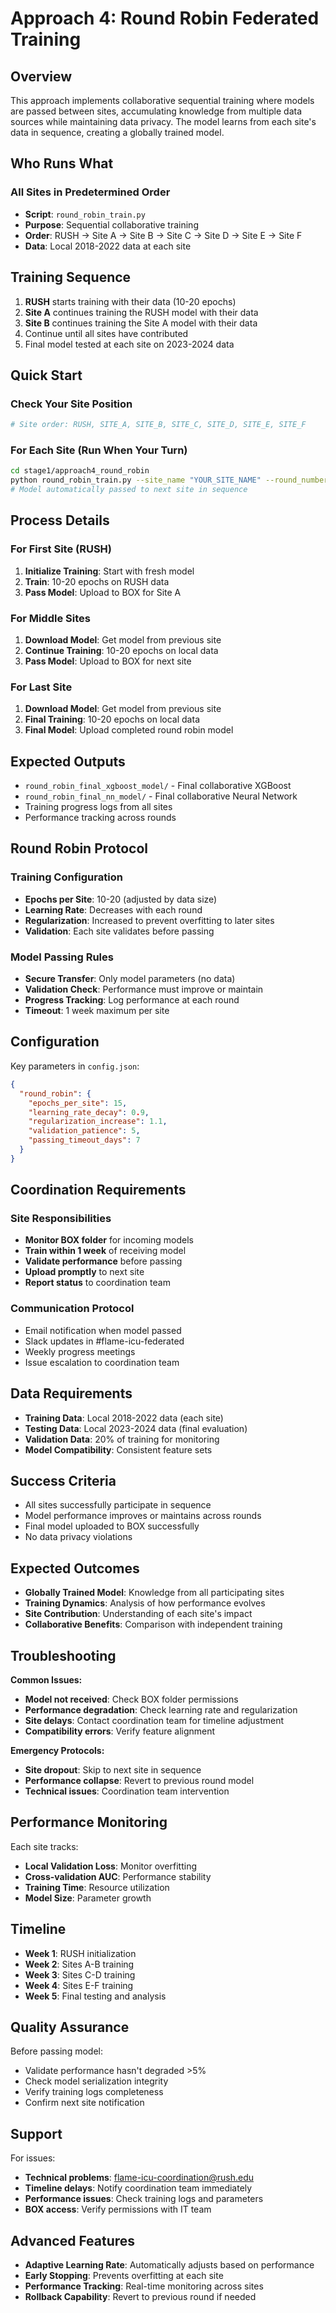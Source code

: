 # Approach 4: Round Robin Federated Training

## Overview

This approach implements collaborative sequential training where models are passed between sites, accumulating knowledge from multiple data sources while maintaining data privacy. The model learns from each site's data in sequence, creating a globally trained model.

## Who Runs What

### All Sites in Predetermined Order
- **Script**: `round_robin_train.py`
- **Purpose**: Sequential collaborative training
- **Order**: RUSH → Site A → Site B → Site C → Site D → Site E → Site F
- **Data**: Local 2018-2022 data at each site

## Training Sequence

1. **RUSH** starts training with their data (10-20 epochs)
2. **Site A** continues training the RUSH model with their data
3. **Site B** continues training the Site A model with their data
4. Continue until all sites have contributed
5. Final model tested at each site on 2023-2024 data

## Quick Start

### Check Your Site Position
```bash
# Site order: RUSH, SITE_A, SITE_B, SITE_C, SITE_D, SITE_E, SITE_F
```

### For Each Site (Run When Your Turn)
```bash
cd stage1/approach4_round_robin
python round_robin_train.py --site_name "YOUR_SITE_NAME" --round_number X
# Model automatically passed to next site in sequence
```

## Process Details

### For First Site (RUSH)
1. **Initialize Training**: Start with fresh model
2. **Train**: 10-20 epochs on RUSH data
3. **Pass Model**: Upload to BOX for Site A

### For Middle Sites
1. **Download Model**: Get model from previous site
2. **Continue Training**: 10-20 epochs on local data
3. **Pass Model**: Upload to BOX for next site

### For Last Site
1. **Download Model**: Get model from previous site
2. **Final Training**: 10-20 epochs on local data
3. **Final Model**: Upload completed round robin model

## Expected Outputs

- `round_robin_final_xgboost_model/` - Final collaborative XGBoost
- `round_robin_final_nn_model/` - Final collaborative Neural Network
- Training progress logs from all sites
- Performance tracking across rounds

## Round Robin Protocol

### Training Configuration
- **Epochs per Site**: 10-20 (adjusted by data size)
- **Learning Rate**: Decreases with each round
- **Regularization**: Increased to prevent overfitting to later sites
- **Validation**: Each site validates before passing

### Model Passing Rules
- **Secure Transfer**: Only model parameters (no data)
- **Validation Check**: Performance must improve or maintain
- **Progress Tracking**: Log performance at each round
- **Timeout**: 1 week maximum per site

## Configuration

Key parameters in `config.json`:
```json
{
  "round_robin": {
    "epochs_per_site": 15,
    "learning_rate_decay": 0.9,
    "regularization_increase": 1.1,
    "validation_patience": 5,
    "passing_timeout_days": 7
  }
}
```

## Coordination Requirements

### Site Responsibilities
- **Monitor BOX folder** for incoming models
- **Train within 1 week** of receiving model
- **Validate performance** before passing
- **Upload promptly** to next site
- **Report status** to coordination team

### Communication Protocol
- Email notification when model passed
- Slack updates in #flame-icu-federated
- Weekly progress meetings
- Issue escalation to coordination team

## Data Requirements

- **Training Data**: Local 2018-2022 data (each site)
- **Testing Data**: Local 2023-2024 data (final evaluation)
- **Validation Data**: 20% of training for monitoring
- **Model Compatibility**: Consistent feature sets

## Success Criteria

- All sites successfully participate in sequence
- Model performance improves or maintains across rounds
- Final model uploaded to BOX successfully
- No data privacy violations

## Expected Outcomes

- **Globally Trained Model**: Knowledge from all participating sites
- **Training Dynamics**: Analysis of how performance evolves
- **Site Contribution**: Understanding of each site's impact
- **Collaborative Benefits**: Comparison with independent training

## Troubleshooting

**Common Issues:**
- **Model not received**: Check BOX folder permissions
- **Performance degradation**: Check learning rate and regularization
- **Site delays**: Contact coordination team for timeline adjustment
- **Compatibility errors**: Verify feature alignment

**Emergency Protocols:**
- **Site dropout**: Skip to next site in sequence
- **Performance collapse**: Revert to previous round model
- **Technical issues**: Coordination team intervention

## Performance Monitoring

Each site tracks:
- **Local Validation Loss**: Monitor overfitting
- **Cross-validation AUC**: Performance stability
- **Training Time**: Resource utilization
- **Model Size**: Parameter growth

## Timeline

- **Week 1**: RUSH initialization
- **Week 2**: Sites A-B training
- **Week 3**: Sites C-D training
- **Week 4**: Sites E-F training
- **Week 5**: Final testing and analysis

## Quality Assurance

Before passing model:
- Validate performance hasn't degraded >5%
- Check model serialization integrity
- Verify training logs completeness
- Confirm next site notification

## Support

For issues:
- **Technical problems**: flame-icu-coordination@rush.edu
- **Timeline delays**: Notify coordination team immediately
- **Performance issues**: Check training logs and parameters
- **BOX access**: Verify permissions with IT team

## Advanced Features

- **Adaptive Learning Rate**: Automatically adjusts based on performance
- **Early Stopping**: Prevents overfitting at each site
- **Performance Tracking**: Real-time monitoring across sites
- **Rollback Capability**: Revert to previous round if needed